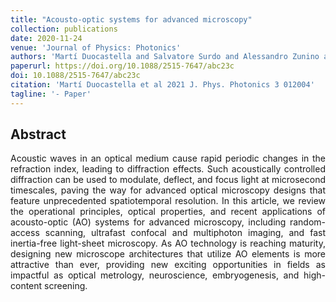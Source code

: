 ```yaml
---
title: "Acousto-optic systems for advanced microscopy"
collection: publications
date: 2020-11-24
venue: 'Journal of Physics: Photonics'
authors: 'Martí Duocastella and Salvatore Surdo and Alessandro Zunino and Alberto Diaspro, Peter Saggau'
paperurl: https://doi.org/10.1088/2515-7647/abc23c
doi: 10.1088/2515-7647/abc23c
citation: 'Martí Duocastella et al 2021 J. Phys. Photonics 3 012004'
tagline: '- Paper'
---
```


<h2> Abstract </h2>
<p align= "justify">
Acoustic waves in an optical medium cause rapid periodic changes in the refraction index, leading to diffraction effects. Such acoustically controlled diffraction can be used to modulate, deflect, and focus light at microsecond timescales, paving the way for advanced optical microscopy designs that feature unprecedented spatiotemporal resolution. In this article, we review the operational principles, optical properties, and recent applications of acousto-optic (AO) systems for advanced microscopy, including random-access scanning, ultrafast confocal and multiphoton imaging, and fast inertia-free light-sheet microscopy. As AO technology is reaching maturity, designing new microscope architectures that utilize AO elements is more attractive than ever, providing new exciting opportunities in fields as impactful as optical metrology, neuroscience, embryogenesis, and high-content screening.